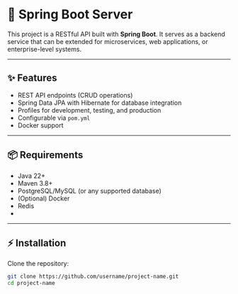 # 🌱 Spring Boot Server

This project is a RESTful API built with **Spring Boot**. It serves as a backend service that can be extended for microservices, web applications, or enterprise-level systems.

---

## ✨ Features
- REST API endpoints (CRUD operations)
- Spring Data JPA with Hibernate for database integration
- Profiles for development, testing, and production
- Configurable via `pom.yml`
- Docker support

---

## 📦 Requirements
- Java 22+
- Maven 3.8+
- PostgreSQL/MySQL (or any supported database)
- (Optional) Docker
- Redis
- 

---

## ⚡ Installation

Clone the repository:
```bash
git clone https://github.com/username/project-name.git
cd project-name

